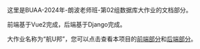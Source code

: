 这里是BUAA-2024年-朗波老师班-第02组数据库大作业的文档部分。

前端基于Vue2完成，后端基于Django完成。

大作业名称为“航U邦”，您可以点击查看本项目的[前端部分](https://github.com/zhangyitonggg/DB-frontend)和[后端部分](https://github.com/fysszlr/Shared-Resource-Platform)。
